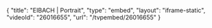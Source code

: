 {
    "title": "EIBACH | Portrait",
    "type": "embed",
    "layout": "iframe-static",
    "videoId": "26016655",
    "url": "\/tvpembed\/26016655"
}